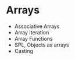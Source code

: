 # Arrays
 
* Associative Arrays
* Array Iteration
* Array Functions
* SPL, Objects as arrays 
* Casting
